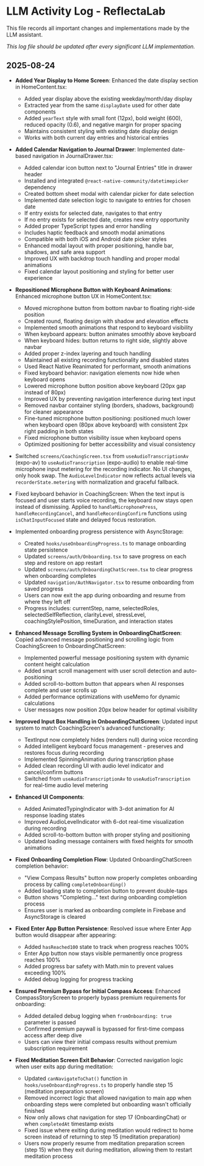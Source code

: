 # LLM Activity Log - ReflectaLab

This file records all important changes and implementations made by the LLM assistant.


*This log file should be updated after every significant LLM implementation.*

## 2025-08-24

- **Added Year Display to Home Screen**: Enhanced the date display section in HomeContent.tsx:
  * Added year display above the existing weekday/month/day display
  * Extracted year from the same `displayDate` used for other date components
  * Added `yearText` style with small font (12px), bold weight (600), reduced opacity (0.6), and negative margin for proper spacing
  * Maintains consistent styling with existing date display design
  * Works with both current day entries and historical entries

- **Added Calendar Navigation to Journal Drawer**: Implemented date-based navigation in JournalDrawer.tsx:
  * Added calendar icon button next to "Journal Entries" title in drawer header
  * Installed and integrated `@react-native-community/datetimepicker` dependency
  * Created bottom sheet modal with calendar picker for date selection
  * Implemented date selection logic to navigate to entries for chosen date
  * If entry exists for selected date, navigates to that entry
  * If no entry exists for selected date, creates new entry opportunity
  * Added proper TypeScript types and error handling
  * Includes haptic feedback and smooth modal animations
  * Compatible with both iOS and Android date picker styles
  * Enhanced modal layout with proper positioning, handle bar, shadows, and safe area support
  * Improved UX with backdrop touch handling and proper modal animations
  * Fixed calendar layout positioning and styling for better user experience

- **Repositioned Microphone Button with Keyboard Animations**: Enhanced microphone button UX in HomeContent.tsx:
  * Moved microphone button from bottom navbar to floating right-side position
  * Created round, floating design with shadow and elevation effects
  * Implemented smooth animations that respond to keyboard visibility
  * When keyboard appears: button animates smoothly above keyboard
  * When keyboard hides: button returns to right side, slightly above navbar
  * Added proper z-index layering and touch handling
  * Maintained all existing recording functionality and disabled states
  * Used React Native Reanimated for performant, smooth animations
  * Fixed keyboard behavior: navigation elements now hide when keyboard opens
  * Lowered microphone button position above keyboard (20px gap instead of 80px)
  * Improved UX by preventing navigation interference during text input
  * Removed navbar container styling (borders, shadows, background) for cleaner appearance
  * Fine-tuned microphone button positioning: positioned much lower when keyboard open (80px above keyboard) with consistent 2px right padding in both states
  * Fixed microphone button visibility issue when keyboard opens
  * Optimized positioning for better accessibility and visual consistency

- Switched `screens/CoachingScreen.tsx` from `useAudioTranscriptionAv` (expo-av) to `useAudioTranscription` (expo-audio) to enable real-time microphone input metering for the recording indicator. No UI changes, only hook swap. The `AudioLevelIndicator` now reflects actual levels via `recorderState.metering` with normalization and graceful fallback.

- Fixed keyboard behavior in CoachingScreen: When the text input is focused and user starts voice recording, the keyboard now stays open instead of dismissing. Applied to `handleMicrophonePress`, `handleRecordingCancel`, and `handleRecordingConfirm` functions using `isChatInputFocused` state and delayed focus restoration.

- Implemented onboarding progress persistence with AsyncStorage:
  * Created `hooks/useOnboardingProgress.ts` to manage onboarding state persistence
  * Updated `screens/auth/Onboarding.tsx` to save progress on each step and restore on app restart
  * Updated `screens/auth/OnboardingChatScreen.tsx` to clear progress when onboarding completes
  * Updated `navigation/AuthNavigator.tsx` to resume onboarding from saved progress
  * Users can now exit the app during onboarding and resume from where they left off
  * Progress includes: currentStep, name, selectedRoles, selectedSelfReflection, clarityLevel, stressLevel, coachingStylePosition, timeDuration, and interaction states


- **Enhanced Message Scrolling System in OnboardingChatScreen**: Copied advanced message positioning and scrolling logic from CoachingScreen to OnboardingChatScreen:
  * Implemented powerful message positioning system with dynamic content height calculation
  * Added smart scroll management with user scroll detection and auto-positioning
  * Added scroll-to-bottom button that appears when AI responses complete and user scrolls up
  * Added performance optimizations with useMemo for dynamic calculations
  * User messages now position 20px below header for optimal visibility

- **Improved Input Box Handling in OnboardingChatScreen**: Updated input system to match CoachingScreen's advanced functionality:
  * TextInput now completely hides (renders null) during voice recording
  * Added intelligent keyboard focus management - preserves and restores focus during recording
  * Implemented SpinningAnimation during transcription phase
  * Added clean recording UI with audio level indicator and cancel/confirm buttons
  * Switched from `useAudioTranscriptionAv` to `useAudioTranscription` for real-time audio level metering

- **Enhanced UI Components**: 
  * Added AnimatedTypingIndicator with 3-dot animation for AI response loading states
  * Improved AudioLevelIndicator with 6-dot real-time visualization during recording
  * Added scroll-to-bottom button with proper styling and positioning
  * Updated loading message containers with fixed heights for smooth animations

- **Fixed Onboarding Completion Flow**: Updated OnboardingChatScreen completion behavior:
  * "View Compass Results" button now properly completes onboarding process by calling `completeOnboarding()`
  * Added loading state to completion button to prevent double-taps
  * Button shows "Completing..." text during onboarding completion process
  * Ensures user is marked as onboarding complete in Firebase and AsyncStorage is cleared

- **Fixed Enter App Button Persistence**: Resolved issue where Enter App button would disappear after appearing:
  * Added `hasReached100` state to track when progress reaches 100%
  * Enter App button now stays visible permanently once progress reaches 100%
  * Added progress bar safety with Math.min to prevent values exceeding 100%
  * Added debug logging for progress tracking

- **Ensured Premium Bypass for Initial Compass Access**: Enhanced CompassStoryScreen to properly bypass premium requirements for onboarding:
  * Added detailed debug logging when `fromOnboarding: true` parameter is passed
  * Confirmed premium paywall is bypassed for first-time compass access after deep dive
  * Users can view their initial compass results without premium subscription requirement

- **Fixed Meditation Screen Exit Behavior**: Corrected navigation logic when user exits app during meditation:
  * Updated `canNavigateToChat()` function in `hooks/useOnboardingProgress.ts` to properly handle step 15 (meditation preparation screen)
  * Removed incorrect logic that allowed navigation to main app when onboarding steps were completed but onboarding wasn't officially finished
  * Now only allows chat navigation for step 17 (OnboardingChat) or when `completedAt` timestamp exists
  * Fixed issue where exiting during meditation would redirect to home screen instead of returning to step 15 (meditation preparation)
  * Users now properly resume from meditation preparation screen (step 15) when they exit during meditation, allowing them to restart meditation process